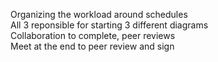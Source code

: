 Organizing the workload around schedules  
All 3 reponsible for starting 3 different diagrams  
Collaboration to complete, peer reviews  
Meet at the end to peer review and sign  
